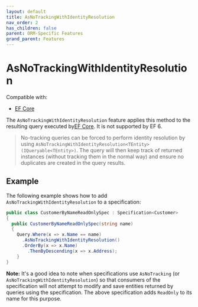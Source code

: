 ```yaml
---
layout: default
title: AsNoTrackingWithIdentityResolution
nav_order: 2
has_children: false
parent: ORM-Specific Features
grand_parent: Features
---
```


# AsNoTrackingWithIdentityResolution

Compatible with:

- [EF Core](https://www.nuget.org/packages/Ardalis.Specification.EntityFrameworkCore/)

The `AsNoTrackingWithIdentityResolution` feature applies this method to the resulting query executed by[EF Core](https://docs.microsoft.com/en-us/ef/core/change-tracking/identity-resolution#identity-resolution-and-queries). It is not supported by EF 6.

> No-tracking queries can be forced to perform identity resolution by using `AsNoTrackingWithIdentityResolution<TEntity>(IQueryable<TEntity>)`. The query will then keep track of returned instances (without tracking them in the normal way) and ensure no duplicates are created in the query results.

## Example

The following example shows how to add `AsNoTrackingWithIdentityResolution` to a specification:

```csharp
public class CustomerByNameReadOnlySpec : Specification<Customer>
{
  public CustomerByNameReadOnlySpec(string name)
  {
    Query.Where(x => x.Name == name)
      .AsNoTrackingWithIdentityResolution()
      .OrderBy(x => x.Name)
        .ThenByDescending(x => x.Address);
    }
}
```

**Note:** It's a good idea to note when specifications use `AsNoTracking` (or `AsNoTrackingWithIdentityResolution`) so that consumers of the specification will not attempt to modify and save entities returned by queries using the specification. The above specification adds `ReadOnly` to its name for this purpose.
